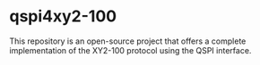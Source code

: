 # qspi4xy2-100
This repository is an open-source project that offers a complete implementation of the XY2-100 protocol using the QSPI interface.
